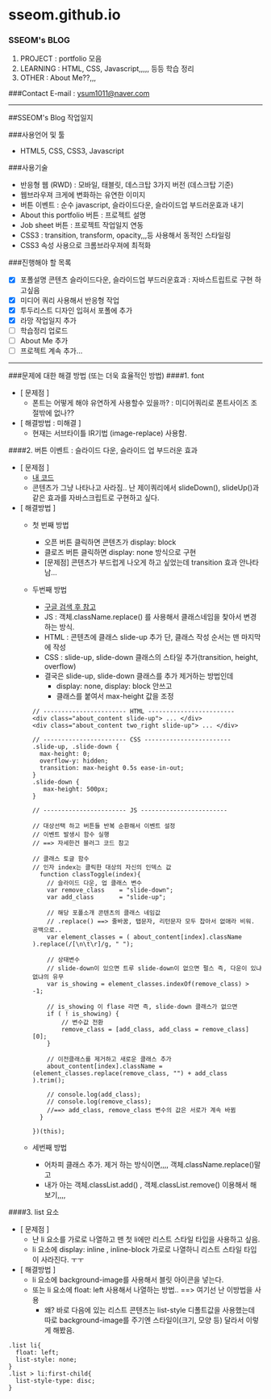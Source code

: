 # sseom.github.io

### SSEOM's BLOG
1. PROJECT : portfolio 모음
2. LEARNING : HTML, CSS, Javascript,,,,, 등등 학습 정리
3. OTHER : About Me??,,,

###Contact
E-mail : ysum1011@naver.com

---

##SSEOM's Blog 작업일지
 
###사용언어 및 툴
- HTML5, CSS, CSS3, Javascript

###사용기술
- 반응형 웹 (RWD) : 모바일, 태블릿, 데스크탑 3가지 버전 (데스크탑 기준)
- 웹브라우져 크게에 변화하는 유연한 이미지
- 버튼 이벤트 : 순수 javascript, 슬라이드다운, 슬라이드업 부드러운효과 내기
- About this portfolio 버튼 : 프로젝트 설명
- Job sheet 버튼 : 프로젝트 작업일지 연동
- CSS3 : transition, transform, opacity,,,등 사용해서 동적인 스타일링
- CSS3 속성 사용으로 크롬브라우져에 최적화

###진행해야 할 목록
- [x] 포폴설명 콘텐츠 슬라이드다운, 슬라이드업 부드러운효과 : 자바스트립트로 구현 하고싶음
- [x] 미디어 쿼리 사용해서 반응형 작업
- [x] 투두리스트 디자인 입혀서 포폴에 추가
- [x] 라망 작업일지 추가
- [ ] 학습정리 업로드
- [ ] About Me 추가
- [ ] 프로젝트 계속 추가...

---

###문제에 대한 해결 방법 (또는 더욱 효율적인 방법)
####1. font
- [ 문제점 ]
    + 폰트는 어떻게 해야 유연하게 사용할수 있을까? : 미디어쿼리로 폰트사이즈 조절밖에 없나??
- [ 해결방법 : 미해결 ]
    + 현재는 서브타이틀 IR기법 (image-replace) 사용함.

####2. 버튼 이벤트 : 슬라이드 다운, 슬라이드 업 부드러운 효과
- [ 문제점 ]
    + [내 코드](https://github.com/sseom/sseom.github.io/blob/master/js/all.js)
    + 콘텐츠가 그냥 나타나고 사라짐.. 난 제이쿼리에서 slideDown(), slideUp()과 같은 효과를  자바스크립트로 구현하고 싶다.
- [ 해결방법 ]
    + 첫 번째 방법
        * 오픈 버튼 클릭하면 콘텐츠가 display: block
        * 클로즈 버튼 클릭하면 display: none 방식으로 구현
        * [문제점] 콘텐츠가 부드럽게 나오게 하고 싶었는데 transition 효과 안나타남...

    + 두번째 방법
        * [구글 검색 후 참고](http://jsfiddle.net/alistairjcbrown/wJTgA/)
        * JS   : 객체.className.replace() 를 사용해서 클래스네임을 찾아서 변경하는 방식.
        * HTML : 콘텐츠에 클래스 slide-up 추가 단, 클래스 작성 순서는 맨 마지막에 작성 
        * CSS  : slide-up, slide-down 클래스의 스타일 추가(transition, height, overflow)
        * 결국은 slide-up, slide-down 클래스를 추가 제거하는 방법인데 
            * display: none, display: block 안쓰고 
            * 클래스를 붙여서 max-height 값을 조정
        ```
        // ----------------------- HTML ------------------------
        <div class="about_content slide-up"> ... </div>
        <div class="about_content two_right slide-up"> ... </div>

        // ----------------------- CSS ------------------------
        .slide-up, .slide-down {
          max-height: 0;
          overflow-y: hidden;
          transition: max-height 0.5s ease-in-out;
        }
        .slide-down {
           max-height: 500px; 
        }
      
        // ----------------------- JS ------------------------
        
        // 대상선택 하고 버튼들 반복 순환해서 이벤트 설정 
        // 이벤트 발생시 함수 실행 
        // ==> 자세한건 블러그 코드 참고

        // 클래스 토글 함수
        // 인자 index는 클릭한 대상의 자신의 인덱스 값
          function classToggle(index){
            // 슬라이드 다운, 업 클래스 변수
            var remove_class    = "slide-down";
            var add_class       = "slide-up";

            // 해당 포폴소개 콘텐츠의 클래스 네임값
            // .replace() ==> 줄바꿈, 탭문자, 리턴문자 모두 찹아서 없애라 비워. 공백으로..
            var element_classes = ( about_content[index].className ).replace(/[\n\t\r]/g, " ");

            // 상태변수
            // slide-down이 있으면 트루 slide-down이 없으면 펄스 즉, 다운이 있냐 없냐의 유무  
            var is_showing = element_classes.indexOf(remove_class) > -1;

            // is_showing 이 flase 라면 즉, slide-down 클래스가 없으면
            if ( ! is_showing) {
                // 변수값 전환
                remove_class = [add_class, add_class = remove_class][0];
            }

            // 이전클래스를 제거하고 새로운 클래스 추가
            about_content[index].className = (element_classes.replace(remove_class, "") + add_class ).trim();

            // console.log(add_class);
            // console.log(remove_class);
            //==> add_class, remove_class 변수의 값은 서로가 계속 바뀜
          }

        })(this);
        ```


    + 세번째 방법
        * 어차피 클래스 추가. 제거 하는 방식이면,,,, 객체.className.replace()말고
        * 내가 아는 객체.classList.add() , 객체.classList.remove() 이용해서 해보기,,,,


####3. list 요소
- [ 문제점 ]
    + 난 li 요소를 가로로 나열하고 맨 첫 li에만 리스트 스타일 타입을 사용하고 싶음.
    + li 요소에 display: inline , inline-block 가로로 나열하니 리스트 스타일 타입이 사라진다. ㅜㅜ
- [ 해결방법 ]
    + li 요소에 background-image를 사용해서 블릿 아이콘을 넣는다.
    + 또는 li 요소에 float: left 사용해서 나열하는 방법.. ==> 여기선 난 이방법을 사용
        * 왜? 바로 다음에 있는 리스트 콘텐츠는 list-style 디폴트값을 사용했는데 따로 background-image를 주기엔 스타일이(크기, 모양 등) 달라서 이렇게 해봤음.
```
.list li{
  float: left;
  list-style: none;
}
.list > li:first-child{
  list-style-type: disc;
}

```












